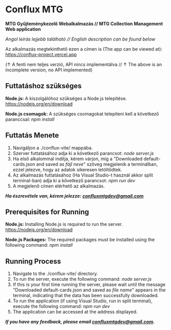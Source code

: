 # Conflux MTG
**MTG Gyűjteménykezelő Webalkalmazás  //  MTG Collection Management Web application**

*Angol leírás lejjebb található // English description can be found below*

Az alkalmazás megtekinthető ezen a címen is (The app can be viewed at): https://conflux-project.vercel.app

(↑ A fenti nem teljes verzió, API nincs implementálva // ↑ The above is an incomplete version, no API implemented)

## Futtatáshoz szükséges

**Node.js:** A kiszolgálóhoz szükséges a Node.js telepítése. https://nodejs.org/en/download

**Node.js csomagok:** A szükséges csomagokat telepíteni kell a következő paranccsal: *npm install*

## Futtatás Menete

1. Navigáljon a ./conflux-vite/ mappába.
2. Szerver futtatásához adja ki a következő parancsot: *node server.js*
3. Ha első alkalommal indítja, kérem várjon, míg a "Downloaded default-cards.json and saved as *fájl neve*" szöveg megjelenik a terminálban, ezzel jelezve, hogy az adatok sikeresen letöltődtek.
4. Az alkalmazás futtatásához (Ha Visual Studio-t használ akkor split terminal-ban) adja ki a kővetkező parancsot: *npm run dev*
5. A megjelenő címen elérhető az alkalmazás.

***Ha észrevétele van, kérem jelezze: confluxmtgdev@gmail.com***


## Prerequisites for Running

**Node.js:** Installing Node.js is required to run the server.  https://nodejs.org/en/download

**Node.js Packages:** The required packages must be installed using the following command: *npm install*

## Running Process

1. Navigate to the ./conflux-vite/ directory.
2. To run the server, execute the following command: *node server.js*
3. If this is your first time running the server, please wait until the message "Downloaded default-cards.json and saved as *file name*" appears in the terminal, indicating that the data has been successfully downloaded.
4. To run the application (if using Visual Studio, run in split terminal), execute the following command: *npm run dev*
5. The application can be accessed at the address displayed.

***If you have any feedback, please email confluxmtgdev@gmail.com.***

